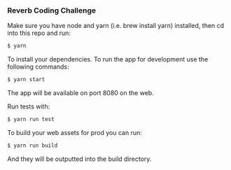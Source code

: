 ### Reverb Coding Challenge

Make sure you have node and yarn (i.e. brew install yarn) installed, then cd into this repo and run:

```sh
$ yarn
```

To install your dependencies. To run the app for development use the following commands:

```sh
$ yarn start
```

The app will be available on port 8080 on the web.

Run tests with:
```sh
$ yarn run test
```

To build your web assets for prod you can run:
```sh
$ yarn run build
```
And they will be outputted into the build directory.
